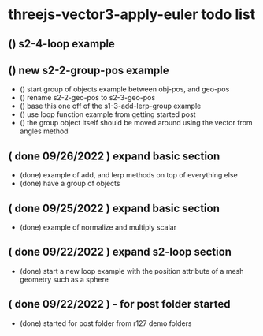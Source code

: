 # threejs-vector3-apply-euler todo list

## () s2-4-loop example

## () new s2-2-group-pos example
* () start group of objects example between obj-pos, and geo-pos
* () rename s2-2-geo-pos to s2-3-geo-pos
* () base this one off of the s1-3-add-lerp-group example
* () use loop function example from getting started post
* () the group object itself should be moved around using the vector from angles method

## ( done 09/26/2022 ) expand basic section
* (done) example of add, and lerp methods on top of everything else
* (done) have a group of objects

## ( done 09/25/2022 ) expand basic section
* (done) example of normalize and multiply scalar

## ( done 09/22/2022 ) expand s2-loop section
* (done) start a new loop example with the position attribute of a mesh geometry such as a sphere

## ( done 09/22/2022 ) - for post folder started
* (done) started for post folder from r127 demo folders

